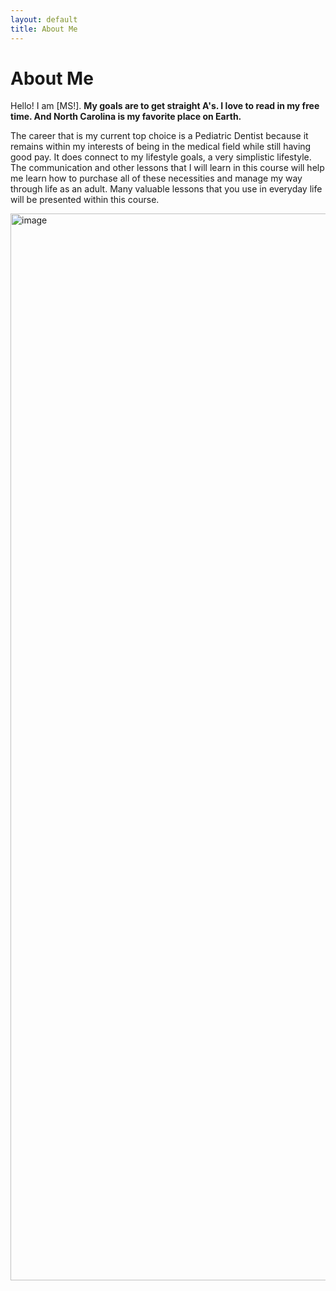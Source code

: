 ```yaml
---
layout: default
title: About Me
---
```

# About Me
Hello! I am [MS!].
**My goals are to get straight A's. I love to read in my free time. And North Carolina is my favorite place on Earth.**


The career that is my current top choice is a Pediatric Dentist because it remains within my interests of being in the medical field while still having good pay. It does connect to my lifestyle goals, a very simplistic lifestyle. The communication and other lessons that I will learn in this course will help me learn how to purchase all of these necessities and manage my way through life as an adult. Many valuable lessons that you use in everyday life will be presented within this course.

<img width="2560" height="1707" alt="image" src="https://github.com/user-attachments/assets/326996f4-4cd8-4611-a6e4-64488de0e815" />

